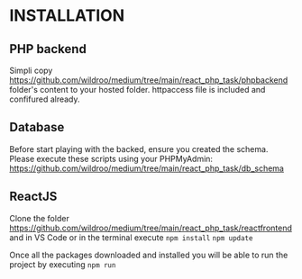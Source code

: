 # INSTALLATION

## PHP backend
Simpli copy https://github.com/wildroo/medium/tree/main/react_php_task/phpbackend folder's content to your hosted folder. httpaccess file is included and confifured already.

## Database
Before start playing with the backed, ensure you created the schema. Please execute these scripts using your PHPMyAdmin:
https://github.com/wildroo/medium/tree/main/react_php_task/db_schema

## ReactJS
Clone the folder https://github.com/wildroo/medium/tree/main/react_php_task/reactfrontend and in VS Code or in the terminal execute 
`npm install`
`npm update`

Once all the packages downloaded and installed you will be able to run the project by executing
`npm run`
